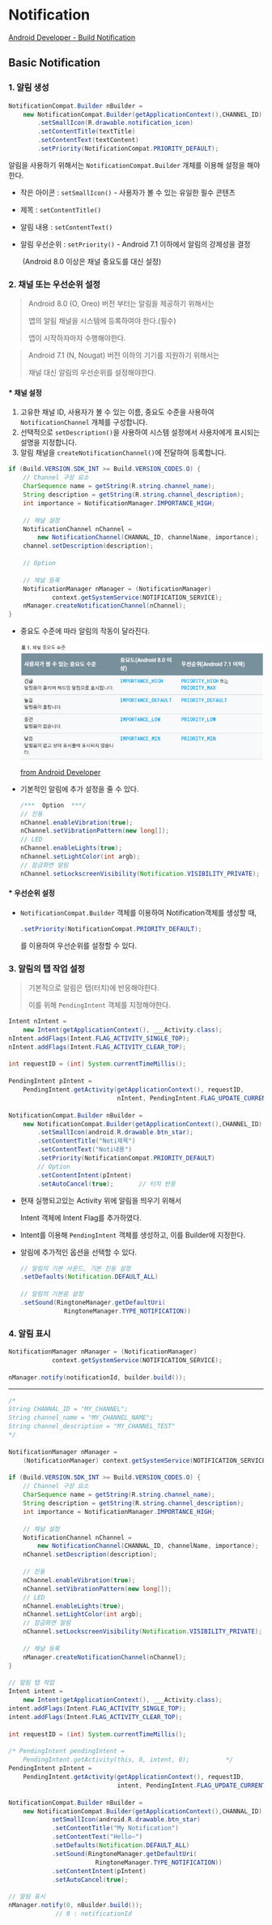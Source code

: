 # Notification

[Android Developer - Build Notification](https://developer.android.com/training/notify-user/build-notification?hl=ko)



## Basic Notification

### 1. 알림 생성

```java
NotificationCompat.Builder nBuilder =
    new NotificationCompat.Builder(getApplicationContext(),CHANNEL_ID)
    	.setSmallIcon(R.drawable.notification_icon)
    	.setContentTitle(textTitle)
    	.setContentText(textContent)
    	.setPriority(NotificationCompat.PRIORITY_DEFAULT);
```

알림을 사용하기 위해서는 `NotificationCompat.Builder` 개체를 이용해 설정을 해야한다.

- 작은 아이콘  :  `setSmallIcon()`  -  사용자가 볼 수 있는 유일한 필수 콘텐츠

- 제목  :  `setContentTitle() ` 

- 알림 내용 : `setContentText()`

- 알림 우선순위  :  `setPriority()`  -  Android 7.1 이하에서 알림의 강제성을 결정

  ​																		(Android 8.0 이상은 채널 중요도를 대신 설정)



### 2. 채널 또는 우선순위 설정

> Android 8.0 (O, Oreo) 버전 부터는 알림을 제공하기 위해서는
>
> 앱의 알림 채널을 시스템에 등록하여야 한다.(필수)
>
> 앱이 시작하자마자 수행해야한다.

> Android 7.1 (N, Nougat) 버전 이하의 기기를 지원하기 위해서는
>
> 채널 대신 알림의 우선순위를 설정해야한다.



#### * 채널 설정

1. 고유한 채널 ID, 사용자가 볼 수 있는 이름, 중요도 수준을 사용하여 `NotificationChannel` 개체를 구성합니다.
2. 선택적으로 `setDescription()`을 사용하여 시스템 설정에서 사용자에게 표시되는 설명을 지정합니다.
3. 알림 채널을 `createNotificationChannel()`에 전달하여 등록합니다.

```java
if (Build.VERSION.SDK_INT >= Build.VERSION_CODES.O) {
    // Channel 구성 요소
    CharSequence name = getString(R.string.channel_name);
    String description = getString(R.string.channel_description);
    int importance = NotificationManager.IMPORTANCE_HIGH;
    
    // 채널 설정
    NotificationChannel nChannel =
        new NotificationChannel(CHANNAL_ID, channelName, importance);
    channel.setDescription(description);
    
    // Option
    
    // 채널 등록
    NotificationManager nManager = (NotificationManager)
    		context.getSystemService(NOTIFICATION_SERVICE);
    nManager.createNotificationChannel(nChannel);
}
```

- 중요도 수준에 따라 알림의 작동이 달라진다.

  ![image-20200406164739251](Image/image-20200406164739251.png)

  [from Android Developer](https://developer.android.com/training/notify-user/channels?hl=ko)

   

- 기본적인 알림에 추가 설정을 줄 수 있다.

  ```java
  /***	Option	***/
  // 진동
  nChannel.enableVibration(true);
  nChannel.setVibrationPattern(new long[]);
  // LED
  nChannel.enableLights(true);
  nChannel.setLightColor(int argb);
  // 잠금화면 알림
  nChannel.setLockscreenVisibility(Notification.VISIBILITY_PRIVATE);
  ```



#### *  우선순위 설정

- `NotificationCompat.Builder` 객체를 이용하여 Notification객체를 생성할 때,

  ```java
  .setPriority(NotificationCompat.PRIORITY_DEFAULT);
  ```

  를 이용하여 우선순위를 설정할 수 있다.



### 3. 알림의 탭 작업 설정

> 기본적으로 알림은 탭(터치)에 반응해야한다.
>
> 이를 위해 `PendingIntent` 객체를 지정해야한다.

```java
Intent nIntent = 
    new Intent(getApplicationContext(), ___Activity.class);
nIntent.addFlags(Intent.FLAG_ACTIVITY_SINGLE_TOP);
nIntent.addFlags(Intent.FLAG_ACTIVITY_CLEAR_TOP);

int requestID = (int) System.currentTimeMillis();

PendingIntent pIntent =
    PendingIntent.getActivity(getApplicationContext(), requestID,
                              nIntent, PendingIntent.FLAG_UPDATE_CURRENT);

NotificationCompat.Builder nBuilder =
    new NotificationCompat.Builder(getApplicationContext(),CHANNEL_ID)
    	.setSmallIcon(android.R.drawable.btn_star);	
    	.setContentTitle("Noti제목")
		.setContentText("Noti내용")
        .setPriority(NotificationCompat.PRIORITY_DEFAULT)
		// Option
		.setContentIntent(pIntent)
        .setAutoCancel(true);		// 터치 반응

```

- 현재 실행되고있는 Activity  위에 알림을 띄우기 위해서

  Intent 객체에 Intent Flag를 추가하였다.

- Intent를 이용해 `PendingIntent` 객체를 생성하고, 이를 Builder에 지정한다.

- 알림에 추가적인 옵션을 선택할 수 있다.

  ```java
  // 알림의 기본 사운드, 기본 진동 설정
  .setDefaults(Notification.DEFAULT_ALL)
  
  // 알림의 기본음 설정
  .setSound(RingtoneManager.getDefaultUri(
              RingtoneManager.TYPE_NOTIFICATION))
  ```

  



### 4. 알림 표시

```java
NotificationManager nManager = (NotificationManager)
    		context.getSystemService(NOTIFICATION_SERVICE);

nManager.notify(notificationId, builder.build());
```





---

```java
/*
String CHANNAL_ID = "MY_CHANNEL";
String channel_name = "MY_CHANNEL_NAME";
String channel_description = "MY_CHANNEL_TEST"
*/

NotificationManager nManager =
    (NotificationManager) context.getSystemService(NOTIFICATION_SERVICE);

if (Build.VERSION.SDK_INT >= Build.VERSION_CODES.O) {
    // Channel 구성 요소
    CharSequence name = getString(R.string.channel_name);
    String description = getString(R.string.channel_description);
    int importance = NotificationManager.IMPORTANCE_HIGH;
    
    // 채널 설정
    NotificationChannel nChannel =
        new NotificationChannel(CHANNAL_ID, channelName, importance);
    nChannel.setDescription(description);
    
    // 진동
	nChannel.enableVibration(true);
	nChannel.setVibrationPattern(new long[]);
	// LED
	nChannel.enableLights(true);
	nChannel.setLightColor(int argb);
	// 잠금화면 알림
	nChannel.setLockscreenVisibility(Notification.VISIBILITY_PRIVATE);
    
    // 채널 등록
    nManager.createNotificationChannel(nChannel);
}

// 알림 탭 작업
Intent intent = 
    new Intent(getApplicationContext(), ___Activity.class);
intent.addFlags(Intent.FLAG_ACTIVITY_SINGLE_TOP);
intent.addFlags(Intent.FLAG_ACTIVITY_CLEAR_TOP);

int requestID = (int) System.currentTimeMillis();

/* PendingIntent pendingIntent = 
	PendingIntent.getActivity(this, 0, intent, 0);			*/
PendingIntent pIntent =
    PendingIntent.getActivity(getApplicationContext(), requestID,
                              intent, PendingIntent.FLAG_UPDATE_CURRENT);

NotificationCompat.Builder nBuilder =
    new NotificationCompat.Builder(getApplicationContext(),CHANNAL_ID);
			setSmallIcon(android.R.drawable.btn_star)
			.setContentTitle("My Notification")
			.setContentText("Hello~")
			.setDefaults(Notification.DEFAULT_ALL)
			.setSound(RingtoneManager.getDefaultUri(
                		RingtoneManager.TYPE_NOTIFICATION))
			.setContentIntent(pIntent)
			.setAutoCancel(true);

// 알림 표시
nManager.notify(0, nBuilder.build());
			 // 0 : notificationId
```

